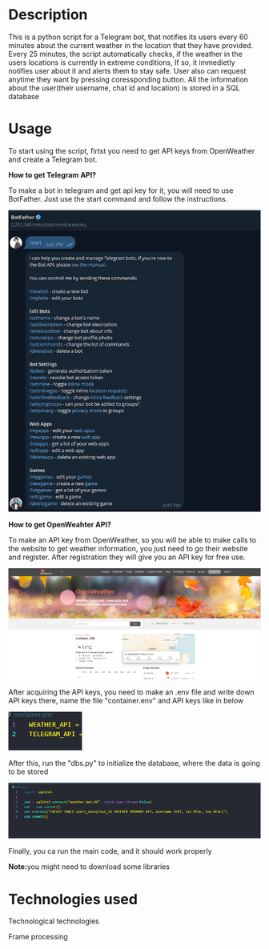 <h1>Description</h1>

This is a python script for a Telegram bot, that notifies its users every 60 minutes
about the current weather in the location that they have provided. Every 25 minutes, the script
automatically checks, if the weather in the users locations is currently in extreme conditions,
If so, it immedietly notifies user about it and alerts them to stay safe.
User also can request anytime they want by pressing coressponding button.
All the information about the user(their username, chat id and location) is stored in a SQL database

<h1>Usage</h1>

To start using the script, firtst you need to get API keys from OpenWeather and create a Telegram bot.


<strong>How to get Telegram API?</strong>

To make a bot in telegram and get api key for it, you will need to use
BotFather. Just use the start command and follow the instructions.


<img src="/Media/Screenshot 2024-10-18 005412.png" />


<strong>How to get OpenWeahter API?</strong>

To make an API key from OpenWeather, so you will be able to make calls
to the website to get weather information, you just need to go their website and register. After registration they
will give you an API key for free use.


<img src="/Media/Screenshot 2024-10-18 012102.png" />


After acquiring the API keys, you need to make an .env file and write down API keys there, name the file "container.env"
and API keys like in below


<img src="/Media/Screenshot 2024-10-18 012757.png" />


After this, run the "dbs.py" to initialize the database, where the data is going to be stored


<img src="/Media/Screenshot 2024-10-18 013336.png">


Finally, you ca run the main code, and it should work properly

<strong>Note:</strong>you might need to download some libraries

<h1>Technologies used</h1>
Technological technologies

Frame processing